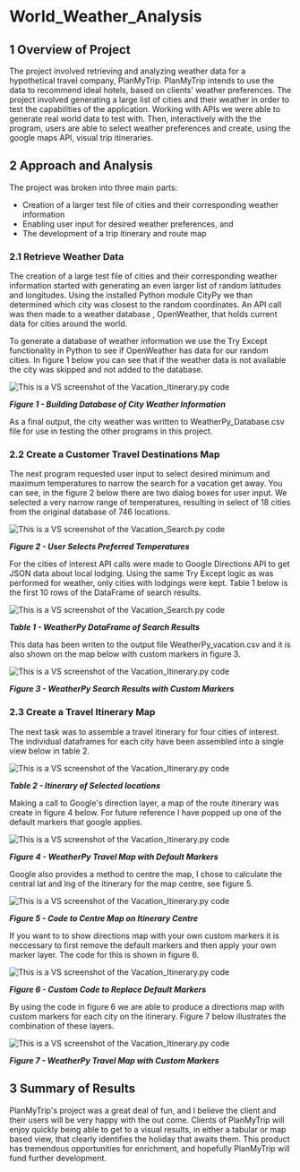 # World_Weather_Analysis
## 1 Overview of Project

The  project involved retrieving and analyzing weather data for a hypothetical travel company, PlanMyTrip.  PlanMyTrip intends to use the data to recommend ideal hotels, based on clients' weather preferences.  The project involved generating a large list of cities and their weather in order to test the capabilities of the application. Working with APIs we were able to generate real world data to test with. Then, interactively with the the program, users are able to select weather preferences and create, using the google maps API, visual trip itineraries. 

## 2 Approach and Analysis

The project was broken into three main parts:

- Creation of a larger test file of cities and their corresponding weather information
- Enabling user input for desired weather preferences, and
- The development of a trip itinerary and route map 

### 2.1 Retrieve Weather Data

The creation of a large test file of cities and their corresponding weather information started with generating an even larger list of random latitudes and longitudes.  Using the installed Python module CityPy we than determined which city was closest to the random coordinates.  An API call was then made to a weather database , OpenWeather, that holds current data for cities around the world. 

To generate a database of weather information we use the Try Except functionality in Python to see if OpenWeather has data for our random cities.  In figure 1 below you can see that if the weather data is not available the city was skipped and not added to the database.

![This is a VS screenshot of the Vacation_Itinerary.py code](file://C:\Users\Greg\Carleton\World_Weather_Analysis\Weather_Database\Build_City_Weather.png?lastModify=1640037549 "Figure 1  - Building Database of City Weather Information")

***Figure 1  - Building Database of City Weather Information***

As a final output,  the city weather was written to WeatherPy_Database.csv file for use in testing the other programs in this project.

### 2.2 Create a Customer Travel Destinations Map

The next program requested user input to select desired minimum and maximum temperatures to narrow the search for a vacation get away.   You can see, in the figure 2 below  there are two dialog boxes for user input.  We selected a very narrow range of temperatures, resulting in select of 18 cities from the original database of 746 locations.

![This is a VS screenshot of the Vacation_Search.py code](file://C:\Users\Greg\Carleton\World_Weather_Analysis\Vacation_Search\User_Input_Weather_Choices.png?lastModify=1640037549 "Figure 2 - User Selects Preferred Temperatures")

***Figure 2 - User Selects Preferred Temperatures***

For the cities of interest API calls were made to Google Directions API to get JSON data about local lodging.  Using the same Try Except logic as was performed for weather, only cities with lodgings were kept.  Table 1 below is the first 10 rows of the DataFrame of search results.

![This is a VS screenshot of the Vacation_Search.py code](file://C:\Users\Greg\Carleton\World_Weather_Analysis\Vacation_Search\WeatherPy_vacation_dataframe.png?lastModify=1640037549 "Table 1 - WeatherPy DataFrame of Search Results")

***Table 1 - WeatherPy DataFrame of Search Results***

This data has been writen to the output file WeatherPy_vacation.csv and it is also shown on the map below with custom markers in figure 3.

![This is a VS screenshot of the Vacation_Itinerary.py code](file://C:\Users\Greg\Carleton\World_Weather_Analysis\Vacation_Search\WeatherPy_vacation_map.png?lastModify=1640037549 "Figure 3 - WeatherPy Search Results with Custom Markers")

***Figure 3 - WeatherPy Search Results with Custom Markers***



### 2.3 Create a Travel Itinerary Map

The next task was to assemble a travel itinerary for four cities of interest.  The individual dataframes for each city have been assembled into a single view below in table 2.

![This is a VS screenshot of the Vacation_Itinerary.py code](C:\Users\Greg\Carleton\World_Weather_Analysis\Vacation_Itinerary\WeatherPy_travel_itinerary.png "Table 2 - Itinerary of Selected locations")

***Table 2 - Itinerary of Selected locations***

Making a call to Google's direction layer, a map of the route itinerary was create in figure 4 below.  For future reference I have popped up one of the default markers that google applies. 



![This is a VS screenshot of the Vacation_Itinerary.py code](C:\Users\Greg\Carleton\World_Weather_Analysis\Vacation_Itinerary\WeatherPy_travel_map.png "Figure 4 - WeatherPy Travel Map with Default Marker")

***Figure 4 - WeatherPy Travel Map with Default Markers***



Google also provides a method to centre the map, I chose to calculate the central lat and lng of the itinerary for the map centre, see figure 5.

![This is a VS screenshot of the Vacation_Itinerary.py code](C:\Users\Greg\Carleton\World_Weather_Analysis\Vacation_Itinerary\Code_to_centre_travel_map.png "Figure 5 - Code to Centre Map on Itinerary Centre")

***Figure 5 - Code to Centre Map on Itinerary Centre***

If you want to to show directions map with your own custom markers it is neccessary to first remove the default markers and then apply your own marker layer.  The code for this is shown in figure 6.

![This is a VS screenshot of the Vacation_Itinerary.py code](C:\Users\Greg\Carleton\World_Weather_Analysis\Vacation_Itinerary\Code_to_replace_map_markers.png "Figure 6 - Custom Code to Replace Default Markers")

***Figure 6 - Custom Code to Replace Default Markers*** 

By using the code in figure 6 we are able to produce a directions map with custom markers for each city on the itinerary.  Figure 7 below illustrates the combination of these layers.

![This is a VS screenshot of the Vacation_Itinerary.py code](C:\Users\Greg\Carleton\World_Weather_Analysis\Vacation_Itinerary\WeatherPy_travel_map_markers.png "Figure 7 - WeatherPy Travel Map with Custom Markers")

***Figure 7 - WeatherPy Travel Map with Custom Markers***

## 3 Summary of Results

PlanMyTrip's project was a great deal of fun, and I believe the client and their users will be very happy with the out come.  Clients of PlanMyTrip will enjoy quickly being able to get to a visual results, in either a tabular or map based view, that clearly identifies the holiday that awaits them.  This product has tremendous opportunities for enrichment, and hopefully PlanMyTrip will fund further development. 
